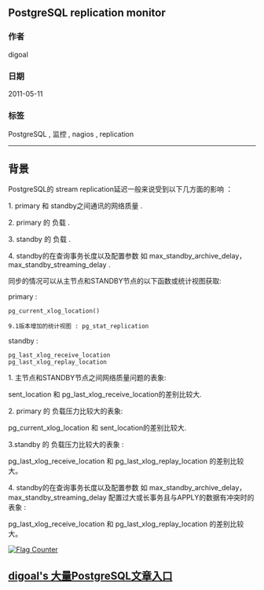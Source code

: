 ## PostgreSQL replication monitor  
            
### 作者                               
digoal                                
            
### 日期                                
2011-05-11                                                          
            
### 标签            
PostgreSQL , 监控 , nagios , replication                                 
            
----            
            
## 背景                          
PostgreSQL的 stream replication延迟一般来说受到以下几方面的影响 ：  
  
1\. primary 和 standby之间通讯的网络质量 .   
  
2\. primary 的 负载 .   
  
3\. standby 的 负载 .   
  
4\. standby的在查询事务长度以及配置参数 如 max_standby_archive_delay，max_standby_streaming_delay .   
  
同步的情况可以从主节点和STANDBY节点的以下函数或统计视图获取:  
  
primary :   
  
```  
pg_current_xlog_location()  
  
9.1版本增加的统计视图 : pg_stat_replication  
```  
  
standby :   
  
```  
pg_last_xlog_receive_location  
pg_last_xlog_replay_location  
```  
  
1\. 主节点和STANDBY节点之间网络质量问题的表象:  
  
sent_location 和 pg_last_xlog_receive_location的差别比较大.  
  
2\. primary 的 负载压力比较大的表象:  
  
pg_current_xlog_location 和 sent_location的差别比较大.  
  
3\.standby 的 负载压力比较大的表象 :   
  
pg_last_xlog_receive_location 和 pg_last_xlog_replay_location 的差别比较大。  
  
4\. standby的在查询事务长度以及配置参数 如 max_standby_archive_delay，max_standby_streaming_delay 配置过大或长事务且与APPLY的数据有冲突时的表象 :   
  
pg_last_xlog_receive_location 和 pg_last_xlog_replay_location 的差别比较大。  
                                                                                    
                                                                                            
                                                  
  
<a rel="nofollow" href="http://info.flagcounter.com/h9V1"  ><img src="http://s03.flagcounter.com/count/h9V1/bg_FFFFFF/txt_000000/border_CCCCCC/columns_2/maxflags_12/viewers_0/labels_0/pageviews_0/flags_0/"  alt="Flag Counter"  border="0"  ></a>  
  
  
  
  
  
  
## [digoal's 大量PostgreSQL文章入口](https://github.com/digoal/blog/blob/master/README.md "22709685feb7cab07d30f30387f0a9ae")
  
